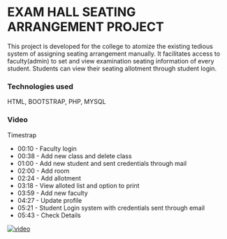 # EXAM HALL SEATING ARRANGEMENT PROJECT
This project is developed for the college to atomize the existing tedious system of assigning seating arrangement manually. It facilitates access to faculty(admin) to set and view examination seating information of every student. Students can view their seating allotment through student login.
### Technologies used
HTML, BOOTSTRAP, PHP, MYSQL

### Video
Timestrap
- 00:10 - Faculty login
- 00:38 - Add new class and delete class
- 01:00 - Add new student and sent credentials through mail
- 02:00 - Add room
- 02:24 - Add allotment
- 03:18 - View alloted list and option to print
- 03:59 - Add new faculty
- 04:27 - Update profile
- 05:21 - Student Login system with credentials sent through email
- 05:43 - Check Details 

[![video](https://drive.google.com/uc?export=view&id=1TRbe8_IEHimr0JNfdF1iJqcpf0IIBhg9)](https://drive.google.com/uc?export=view&id=1qy0NM_FFCHiv52rBEg9LwbLELDUFyq7x)

